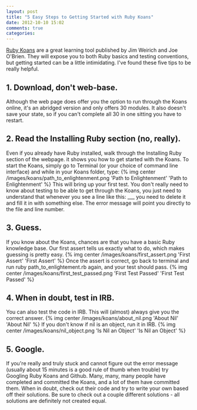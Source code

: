 ```yaml
---
layout: post
title: "5 Easy Steps to Getting Started with Ruby Koans"
date: 2012-10-10 15:02
comments: true
categories: 
---
```

[Ruby Koans](http://rubykoans.com/) are a great learning tool published by Jim Weirich and Joe O'Brien.  They will expose you to both Ruby basics and testing conventions, but getting started can be a little intimidating. I've found these five tips to be really helpful. 

## 1. Download, don't web-base.
Although the web page does offer you the option to run through the Koans online, it's an abridged version and only offers 30 modules. It also doesn't save your state, so if you can't complete all 30 in one sitting you have to restart. 

## 2. Read the Installing Ruby section (no, really).
Even if you already have Ruby installed, walk through the Installing Ruby section of the webpage. it shows you how to get started with the Koans. To start the Koans, simply go to Terminal (or your choice of command line interface) and while in your Koans folder, type:
{% img center /images/koans/path_to_enlightenment.png 'Path to Enlightenment' 'Path to Enlightenment' %}
This will bring up your first test. You don't really need to know about testing to be able to get through the Koans, you just need to understand that whenever you see a line like this: ___ you need to delete it and fill it in with something else. The error message will point you directly to the file and line number.



## 3. Guess.
If you know about the Koans, chances are that you have a basic Ruby knowledge base. Our first assert tells us exactly what to do, which makes guessing is pretty easy.
{% img center /images/koans/first_assert.png 'First Assert' 'First Assert' %}
Once the assert is correct, go back to terminal and run ruby path_to_enlightement.rb again, and your test should pass. 
{% img center /images/koans/first_test_passed.png 'First Test Passed' 'First Test Passed' %}

## 4. When in doubt, test in IRB. 
You can also test the code in IRB.  This will (almost) always give you the correct answer. 
{% img center /images/koans/about_nil.png 'About Nil' 'About Nil' %}
If you don't know if nil is an object, run it in IRB.
{% img center /images/koans/nil_object.png 'Is Nil an Object' 'Is Nil an Object' %}

## 5. Google.
If you're really and truly stuck and cannot figure out the error message (usually about 15 minutes is a good rule of thumb when trouble) try Googling Ruby Koans and Github.  Many, many, many people have completed and committed the Koans, and a lot of them have committed them. When in doubt, check out their code and try to write your own based off their solutions. Be sure to check out a couple different solutions - all solutions are definitely not created equal.
